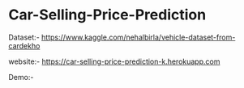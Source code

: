 # Car-Selling-Price-Prediction

Dataset:-
https://www.kaggle.com/nehalbirla/vehicle-dataset-from-cardekho

website:-
https://car-selling-price-prediction-k.herokuapp.com

Demo:-
